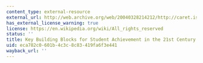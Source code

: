 ```yaml
---
content_type: external-resource
external_url: http://web.archive.org/web/20040328214212/http://caret.iste.org/index.cfm?fuseaction=studySummary&studyid=411
has_external_license_warning: true
license: https://en.wikipedia.org/wiki/All_rights_reserved
status: ''
title: Key Building Blocks for Student Achievement in the 21st Century
uid: eca782c0-601b-4c3c-8c83-419fa6f3e441
wayback_url: ''
---
```

